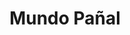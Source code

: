 ---
title: "Mundo Pañal"
url: /ciudad-autonoma-de-buenos-aires/mundo-panal/
shop: artículos para bebés
---